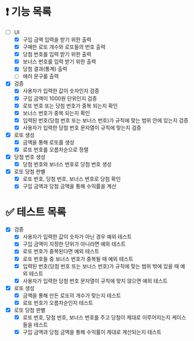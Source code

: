# ❗️ 기능 목록

- [ ]  UI
    - [x]  구입 금액 입력을 받기 위한 출력
    - [x]  구매한 로또 개수와 로또들의 번호 출력
    - [x]  당첨 번호를 입력 받기 위한 출력
    - [x]  보너스 번호를 입력 받기 위한 출력
    - [x]  당첨 결과(통계) 출력
    - [ ]  에러 문구를 출력
- [x]  검증
    - [x]  사용자가 입력한 값이 숫자인지 검증
    - [x]  구입 금액이 1000원 단위인지 검증
    - [x]  로또 번호 또는 당첨 번호가 중복 되는지 확인
    - [x]  보너스 번호가 중복 되는지 확인
    - [x]  입력된 번호(당첨 번호 또는 보너스 번호)가 규칙에 맞는 범위 안에 있는지 검증
    - [x]  사용자가 입력한 당첨 번호 문자열이 규칙에 맞는지 검증
- [x]  로또 생성
    - [x]  금액을 통해 로또를 생성
    - [x]  로또 번호를 오름차순으로 정렬
- [x]  당첨 번호 생성
    - [x]  당첨 번호와 보너스 번호로 당첨 번호 생성
- [x]  로또 당첨 판별
    - [x]  로또 번호, 당첨 번호, 보너스 번호로 당첨 확인
    - [x]  구입 금액과 당첨 금액을 통해 수익률을 계산

# ✅ 테스트 목록

- [x]  검증
    - [x]  사용자가 입력한 값이 숫자가 아닌 경우 예외 테스트
    - [x]  구입 금액이 지정한 단위가 아니라면 예외 테스트
    - [x]  로또 번호가 중복된다면 예외 테스트
    - [x]  로또 번호들 중 보너스 번호가 중복될 때 예외 테스트
    - [x]  입력된 번호(당첨 번호 또는 보너스 번호)가 규칙에 맞는 범위 밖에 있을 때 예외 테스트
    - [x]  사용자가 입력한 당첨 번호 문자열이 규칙에 맞지 않으면 예외 테스트
- [x]  로또 생성
    - [x]  금액을 통해 만든 로또의 개수가 맞는지 테스트
    - [x]  로또 번호가 오름차순인지 테스트
- [x]  로또 당첨 판별
    - [x]  로또 번호, 당첨 번호, 보너스 번호를 주고 당첨이 제대로 이루어지는지 케이스들을 테스트
    - [x]  구입 금액과 당첨 금액을 통해 수익률이 제대로 계산되는지 테스트